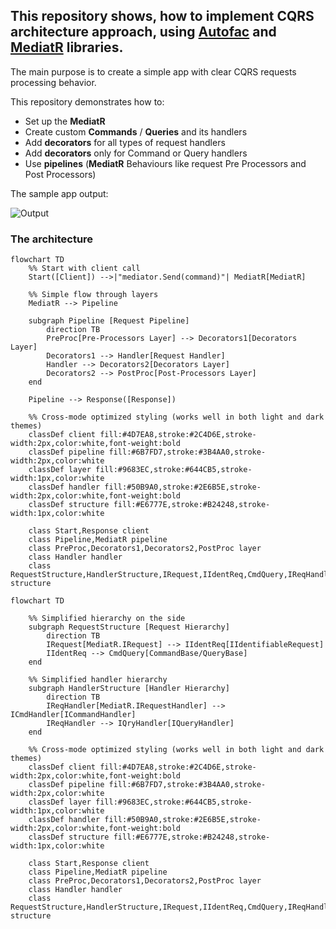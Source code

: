 ## This repository shows, how to implement CQRS architecture approach, using [Autofac](https://github.com/autofac/Autofac) and [MediatR](https://github.com/jbogard/MediatR) libraries.

The main purpose is to create a simple app with clear CQRS requests processing behavior.

This repository demonstrates how to:
 - Set up the **MediatR**
 - Create custom **Commands** / **Queries** and its handlers
 - Add **decorators** for all types of request handlers
 - Add **decorators** only for Command or Query handlers
 - Use **pipelines** (**MediatR** Behaviours like request Pre Processors and Post Processors)

The sample app output:

![Output](https://user-images.githubusercontent.com/50652041/221921311-cffbd848-5e7a-4841-9f30-99dd5aa8b24c.png)

### The architecture

```mermaid
flowchart TD
    %% Start with client call
    Start([Client]) -->|"mediator.Send(command)"| MediatR[MediatR]
    
    %% Simple flow through layers
    MediatR --> Pipeline
    
    subgraph Pipeline [Request Pipeline]
        direction TB
        PreProc[Pre-Processors Layer] --> Decorators1[Decorators Layer]
        Decorators1 --> Handler[Request Handler]
        Handler --> Decorators2[Decorators Layer]
        Decorators2 --> PostProc[Post-Processors Layer]
    end
    
    Pipeline --> Response([Response])
    
    %% Cross-mode optimized styling (works well in both light and dark themes)
    classDef client fill:#4D7EA8,stroke:#2C4D6E,stroke-width:2px,color:white,font-weight:bold
    classDef pipeline fill:#6B7FD7,stroke:#3B4AA0,stroke-width:2px,color:white
    classDef layer fill:#9683EC,stroke:#644CB5,stroke-width:1px,color:white
    classDef handler fill:#50B9A0,stroke:#2E6B5E,stroke-width:2px,color:white,font-weight:bold
    classDef structure fill:#E6777E,stroke:#B24248,stroke-width:1px,color:white
    
    class Start,Response client
    class Pipeline,MediatR pipeline
    class PreProc,Decorators1,Decorators2,PostProc layer
    class Handler handler
    class RequestStructure,HandlerStructure,IRequest,IIdentReq,CmdQuery,IReqHandler,ICmdHandler,IQryHandler structure
```

```mermaid
flowchart TD
    
    %% Simplified hierarchy on the side
    subgraph RequestStructure [Request Hierarchy]
        direction TB
        IRequest[MediatR.IRequest] --> IIdentReq[IIdentifiableRequest]
        IIdentReq --> CmdQuery[CommandBase/QueryBase]
    end
    
    %% Simplified handler hierarchy
    subgraph HandlerStructure [Handler Hierarchy]
        direction TB
        IReqHandler[MediatR.IRequestHandler] --> ICmdHandler[ICommandHandler]
        IReqHandler --> IQryHandler[IQueryHandler]
    end
    
    %% Cross-mode optimized styling (works well in both light and dark themes)
    classDef client fill:#4D7EA8,stroke:#2C4D6E,stroke-width:2px,color:white,font-weight:bold
    classDef pipeline fill:#6B7FD7,stroke:#3B4AA0,stroke-width:2px,color:white
    classDef layer fill:#9683EC,stroke:#644CB5,stroke-width:1px,color:white
    classDef handler fill:#50B9A0,stroke:#2E6B5E,stroke-width:2px,color:white,font-weight:bold
    classDef structure fill:#E6777E,stroke:#B24248,stroke-width:1px,color:white
    
    class Start,Response client
    class Pipeline,MediatR pipeline
    class PreProc,Decorators1,Decorators2,PostProc layer
    class Handler handler
    class RequestStructure,HandlerStructure,IRequest,IIdentReq,CmdQuery,IReqHandler,ICmdHandler,IQryHandler structure
```
